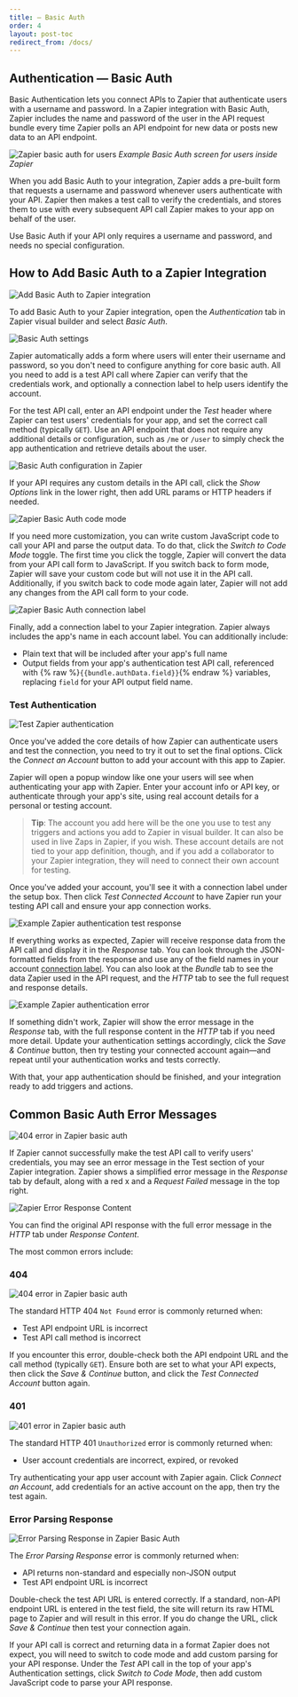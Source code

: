 ```yaml
---
title: — Basic Auth
order: 4
layout: post-toc
redirect_from: /docs/
---
```


## Authentication — Basic Auth

Basic Authentication lets you connect APIs to Zapier that authenticate users with a username and password. In a Zapier integration with Basic Auth, Zapier includes the name and password of the user in the API request bundle every time Zapier polls an API endpoint for new data or posts new data to an API endpoint.

![Zapier basic auth for users](https://cdn.zapier.com/storage/photos/8987788036a5a70072c9e75c4911ff6a.png)
_Example Basic Auth screen for users inside Zapier_

When you add Basic Auth to your integration, Zapier adds a pre-built form that requests a username and password whenever users authenticate with your API. Zapier then makes a test call to verify the credentials, and stores them to use with every subsequent API call Zapier makes to your app on behalf of the user. 

Use Basic Auth if your API only requires a username and password, and needs no special configuration.

## How to Add Basic Auth to a Zapier Integration

![Add Basic Auth to Zapier integration](https://cdn.zapier.com/storage/photos/d5f4146ecea9123de570743234478dfa.png)

To add Basic Auth to your Zapier integration, open the _Authentication_ tab in Zapier visual builder and select _Basic Auth_.

![Basic Auth settings](https://cdn.zapier.com/storage/photos/f29b99f3c22fa166852086d76e484774.png)

Zapier automatically adds a form where users will enter their username and password, so you don't need to configure anything for core basic auth. All you need to add is a test API call where Zapier can verify that the credentials work, and optionally a connection label to help users identify the account.

For the test API call, enter an API endpoint under the _Test_ header where Zapier can test users' credentials for your app, and set the correct call method (typically `GET`). Use an API endpoint that does not require any additional details or configuration, such as `/me` or `/user` to simply check the app authentication and retrieve details about the user.

![Basic Auth configuration in Zapier](https://cdn.zapier.com/storage/photos/6a872d65924adb5c12afe54589f387f7.png)

If your API requires any custom details in the API call, click the _Show Options_ link in the lower right, then add URL params or HTTP headers if needed.

![Zapier Basic Auth code mode](https://cdn.zapier.com/storage/photos/16d02986ea3fda8bcae045604df3872e.png)

If you need more customization, you can write custom JavaScript code to call your API and parse the output data. To do that, click the _Switch to Code Mode_ toggle. The first time you click the toggle, Zapier will convert the data from your API call form to JavaScript. If you switch back to form mode, Zapier will save your custom code but will not use it in the API call. Additionally, if you switch back to code mode again later, Zapier will not add any changes from the API call form to your code.

![Zapier Basic Auth connection label](https://cdn.zapier.com/storage/photos/7b04cb3a81e8dcb4f0508aec0e69cf2d.png)

Finally, add a connection label to your Zapier integration. Zapier always includes the app's name in each account label. You can additionally include:

- Plain text that will be included after your app's full name
- Output fields from your app's authentication test API call, referenced with {% raw %}`{{bundle.authData.field}}`{% endraw %} variables, replacing `field` for your API output field name.

### Test Authentication

![Test Zapier authentication](https://cdn.zapier.com/storage/photos/37a59dae4fe33ffc4894b1df23e7be83.png)

Once you've added the core details of how Zapier can authenticate users and test the connection, you need to try it out to set the final options. Click the _Connect an Account_ button to add your account with this app to Zapier.

Zapier will open a popup window like one your users will see when authenticating your app with Zapier. Enter your account info or API key, or authenticate through your app's site, using real account details for a personal or testing account.

> **Tip**: The account you add here will be the one you use to test any triggers and actions you add to Zapier in visual builder. It can also be used in live Zaps in Zapier, if you wish. These account details are not tied to your app definition, though, and if you add a collaborator to your Zapier integration, they will need to connect their own account for testing.

Once you've added your account, you'll see it with a connection label under the setup box. Then click _Test Connected Account_ to have Zapier run your testing API call and ensure your app connection works.

![Example Zapier authentication test response](https://cdn.zapier.com/storage/photos/d5cf1a5cbc5a8389ad3272d01ef71c06.png)

If everything works as expected, Zapier will receive response data from the API call and display it in the _Response_ tab. You can look through the JSON-formatted fields from the response and use any of the field names in your account [connection label](#label). You can also look at the _Bundle_ tab to see the data Zapier used in the API request, and the _HTTP_ tab to see the full request and response details.

![Example Zapier authentication error](https://cdn.zapier.com/storage/photos/3337e520ebab7b09de282e598ea70cfd.png)

If something didn't work, Zapier will show the error message in the _Response_ tab, with the full response content in the _HTTP_ tab if you need more detail. Update your authentication settings accordingly, click the _Save & Continue_ button, then try testing your connected account again—and repeat until your authentication works and tests correctly.

With that, your app authentication should be finished, and your integration ready to add triggers and actions.

<a id="error"></a>

## Common Basic Auth Error Messages

![404 error in Zapier basic auth](https://cdn.zapier.com/storage/photos/88b058e13a0321efdbdab3e0a046dfa5.png)

If Zapier cannot successfully make the test API call to verify users' credentials, you may see an error message in the Test section of your Zapier integration. Zapier shows a simplified error message in the _Response_ tab by default, along with a red x and a _Request Failed_ message in the top right.

![Zapier Error Response Content](https://cdn.zapier.com/storage/photos/2511421236621c8c5ea7c160f2a2ca7e.png)

You can find the original API response with the full error message in the _HTTP_ tab under _Response Content_.

The most common errors include:

### 404

![404 error in Zapier basic auth](https://cdn.zapier.com/storage/photos/88b058e13a0321efdbdab3e0a046dfa5.png)

The standard HTTP 404 `Not Found` error is commonly returned when:

- Test API endpoint URL is incorrect
- Test API call method is incorrect

If you encounter this error, double-check both the API endpoint URL and the call method (typically `GET`). Ensure both are set to what your API expects, then click the _Save & Continue_ button, and click the _Test Connected Account_ button again.

### 401

![401 error in Zapier basic auth](https://cdn.zapier.com/storage/photos/d13a9b1ff308b520ae4b29461cc754d6.png)

The standard HTTP 401 `Unauthorized` error is commonly returned when:

- User account credentials are incorrect, expired, or revoked

Try authenticating your app user account with Zapier again. Click _Connect an Account_, add credentials for an active account on the app, then try the test again.

### Error Parsing Response

![Error Parsing Response in Zapier Basic Auth](https://cdn.zapier.com/storage/photos/deebd9e07497a209479a66e7f1d465b0.png)

The _Error Parsing Response_ error is commonly returned when:

- API returns non-standard and especially non-JSON output
- Test API endpoint URL is incorrect

Double-check the test API URL is entered correctly. If a standard, non-API endpoint URL is entered in the test field, the site will return its raw HTML page to Zapier and will result in this error. If you do change the URL, click _Save & Continue_ then test your connection again.

If your API call is correct and returning data in a format Zapier does not expect, you will need to switch to code mode and add custom parsing for your API response. Under the _Test_ API call in the top of your app's Authentication settings, click _Switch to Code Mode_, then add custom JavaScript code to parse your API response.
